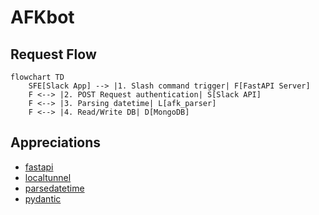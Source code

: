 # AFKbot

## Request Flow

```mermaid
flowchart TD
    SFE[Slack App] --> |1. Slash command trigger| F[FastAPI Server]
    F <--> |2. POST Request authentication| S[Slack API]
    F <--> |3. Parsing datetime| L[afk_parser]
    F <--> |4. Read/Write DB| D[MongoDB]
```

## Appreciations

- [fastapi](https://github.com/fastapi/fastapi)
- [localtunnel](https://github.com/localtunnel/localtunnel)
- [parsedatetime](https://github.com/bear/parsedatetime)
- [pydantic](https://github.com/pydantic/pydantic)
